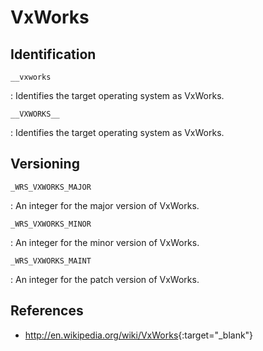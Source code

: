 # VxWorks

## Identification

`__vxworks`

:   Identifies the target operating system as VxWorks.

`__VXWORKS__`

:   Identifies the target operating system as VxWorks.

## Versioning

`_WRS_VXWORKS_MAJOR`

:   An integer for the major version of VxWorks.

`_WRS_VXWORKS_MINOR`

:   An integer for the minor version of VxWorks.

`_WRS_VXWORKS_MAINT`

:   An integer for the patch version of VxWorks.

## References

- <http://en.wikipedia.org/wiki/VxWorks>{:target="_blank"}

<!---
<gcc/config/vxworks.h> (14.2.0)

  #define VXWORKS_OS_CPP_BUILTINS()					\
    do									\
      {									\
        builtin_define ("__vxworks");					\
        builtin_define ("__VXWORKS__");					\
        builtin_assert ("system=unix");					\
        if (TARGET_VXWORKS_RTP)						\
    builtin_define ("__RTP__");					\
        else								\
    builtin_define ("_WRS_KERNEL");					\
        builtin_define ("TOOL_FAMILY=" VXWORKS_PERSONALITY);		\
        builtin_define ("TOOL=" VXWORKS_PERSONALITY);			\
        if (TARGET_VXWORKS7)						\
          {								\
            builtin_define ("_VSB_CONFIG_FILE=<config/vsbConfig.h>");	\
                            \
      /* _ALLOW_KEYWORD_MACROS is needed on VxWorks 7 to		\
          prevent compilation failures triggered by our		\
          definition of "inline" in ansidecl when "inline"		\
          is not a keyword.  */					\
      if (!flag_isoc99 && !c_dialect_cxx())			\
              builtin_define ("_ALLOW_KEYWORD_MACROS");			\
          }								\
        /* C++ support relies on C99 features from C++11, even C++98	\
          for listdc++ in particular, with corresponding checks at	\
          configure time.  Make sure C99 features are exposed by the	\
          system headers.  */						\
        if (c_dialect_cxx())						\
          builtin_define("_C99");						\
      }									\
    while (0)

<gcc/config/vxworksae.h> (14.2.0)

  /* A VxWorks 653 implementation of TARGET_OS_CPP_BUILTINS.  */
  #define VXWORKS_OS_CPP_BUILTINS()                                       \
    do                                                                    \
      {                                                                   \
        builtin_define ("__vxworks");                                     \
        builtin_define ("__VXWORKS__");                                   \
      }                                                                   \
    while (0)

<gcc/config/mips/vxworks.h> (14.2.0)

  #define TARGET_OS_CPP_BUILTINS()                        \
    do                                                    \
      {                                                   \
        if (TARGET_64BIT)					\
    builtin_define ("CPU=MIPS64");			\
        else						\
    builtin_define ("CPU=MIPS32");			\
        if (TARGET_BIG_ENDIAN)				\
    builtin_define ("MIPSEB");			\
        else						\
    builtin_define ("MIPSEL");			\
        if (TARGET_SOFT_FLOAT)				\
    builtin_define ("SOFT_FLOAT");			\
        VXWORKS_OS_CPP_BUILTINS ();			\
      }                                                   \
    while (0)

<gcc/config/rs6000/vxworks.h> (14.2.0)

  #define TARGET_OS_CPP_BUILTINS()		\
    do						\
      {						\
        builtin_define ("__ELF__");		\
        if (!TARGET_VXWORKS7)			\
    builtin_define ("__EABI__");		\
              \
        /* CPU macros, based on what the system compilers do.  */	\
        if (!TARGET_VXWORKS7)			\
    {					\
      builtin_define ("__ppc");		\
      /* Namespace violation below, but the system headers \
        really depend heavily on this.  */	\
      builtin_define ("CPU_FAMILY=PPC");	\
              \
      /* __PPC__ isn't actually emitted by the system compiler \
        prior to vx7 but has been advertised by us for ages.  */	\
      builtin_define ("__PPC__");		\
    }					\
        else					\
    {					\
      builtin_define ("__PPC__");		\
      builtin_define ("__powerpc__");	\
      if (TARGET_64BIT)			\
        {					\
          builtin_define ("__PPC64__");	\
          builtin_define ("__powerpc64__");	\
        }					\
      else					\
        {					\
          builtin_define ("__PPC");		\
          builtin_define ("__powerpc");	\
        }					\
              \
      /* __ppc isn't emitted by the system compiler \
        any more but a few system headers still depend \
        on it, as well as on __ppc__.  */	\
      builtin_define ("__ppc");		\
      builtin_define ("__ppc__");		\
    }					\
              \
        /* Asserts for #cpu and #machine.  */	\
        if (TARGET_64BIT)				\
    {					\
      builtin_assert ("cpu=powerpc64");     \
      builtin_assert ("machine=powerpc64"); \
    }					\
        else 					\
    {					\
      builtin_assert ("cpu=powerpc");	\
      builtin_assert ("machine=powerpc");   \
    }					\
              \
        /* PowerPC VxWorks specificities.  */	\
        if (!TARGET_SOFT_FLOAT)			\
    {					\
      builtin_define ("__hardfp");		\
      builtin_define ("_WRS_HARDWARE_FP");  \
    }                                       \
              \
        /* Common VxWorks and port items.  */	\
        VXWORKS_OS_CPP_BUILTINS ();		\
        TARGET_OS_SYSV_CPP_BUILTINS ();		\
      }		\
    while (0)

<gcc/config/sh/vxworks.h> (14.2.0)

  #define TARGET_OS_CPP_BUILTINS()	\
    do					\
      {					\
        builtin_define ("CPU=SH7000");	\
        VXWORKS_OS_CPP_BUILTINS ();	\
      }					\
    while (0)
--->